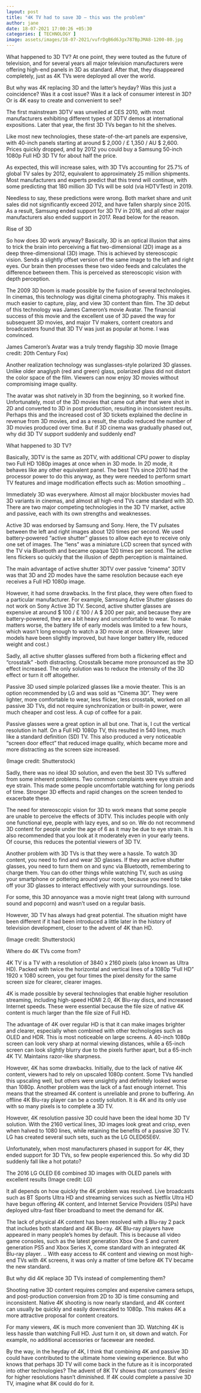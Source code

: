 ```yaml
---
layout: post
title: "4K TV had to save 3D – this was the problem"
author: jane 
date: 18-07-2021 17:00:26 +05:30 
categories: [ TECHNOLOGY ] 
image: assets/images/18-07-2021/vufrDgB6d6Jgx787BpJMA8-1200-80.jpg
---
```

What happened to 3D TV? At one point, they were touted as the future of television, and for several years all major television manufacturers were offering high-end panels in 3D as standard. After that, they disappeared completely, just as 4K TVs were deployed all over the world.

But why was 4K replacing 3D and the latter’s heyday? Was this just a coincidence? Was it a cost issue? Was it a lack of consumer interest in 3D? Or is 4K easy to create and convenient to see?

The first mainstream 3DTV was unveiled at CES 2010, with most manufacturers exhibiting different types of 3DTV demos at international expositions. Later that year, the first 3D TVs began to hit the shelves.

Like most new technologies, these state-of-the-art panels are expensive, with 40-inch panels starting at around $ 2,000 / £ 1,350 / AU $ 2,600. Prices quickly dropped, and by 2012 you could buy a Samsung 50-inch 1080p Full HD 3D TV for about half the price.

As expected, this will increase sales, with 3D TVs accounting for 25.7% of global TV sales by 2012, equivalent to approximately 25 million shipments. Most manufacturers and experts predict that this trend will continue, with some predicting that 180 million 3D TVs will be sold (via HDTVTest) in 2019.

Needless to say, these predictions were wrong. Both market share and unit sales did not significantly exceed 2012, and have fallen sharply since 2015. As a result, Samsung ended support for 3D TV in 2016, and all other major manufacturers also ended support in 2017. Read below for the reason.

Rise of 3D

So how does 3D work anyway? Basically, 3D is an optical illusion that aims to trick the brain into perceiving a flat two-dimensional (2D) image as a deep three-dimensional (3D) image. This is achieved by stereoscopic vision. Sends a slightly offset version of the same image to the left and right eyes. Our brain then processes these two video feeds and calculates the difference between them. This is perceived as stereoscopic vision with depth perception.

The 2009 3D boom is made possible by the fusion of several technologies. In cinemas, this technology was digital cinema photography. This makes it much easier to capture, play, and view 3D content than film. The 3D debut of this technology was James Cameron’s movie Avatar. The financial success of this movie and the excellent use of 3D paved the way for subsequent 3D movies, and major TV makers, content creators and broadcasters found that 3D TV was just as popular at home. I was convinced.

James Cameron’s Avatar was a truly trendy flagship 3D movie (Image credit: 20th Century Fox)

Another realization technology was sunglasses-style polarized 3D glasses. Unlike older anaglyph (red and green) glass, polarized glass did not distort the color space of the film. Viewers can now enjoy 3D movies without compromising image quality.

The avatar was shot natively in 3D from the beginning, so it worked fine. Unfortunately, most of the 3D movies that came out after that were shot in 2D and converted to 3D in post production, resulting in inconsistent results. Perhaps this and the increased cost of 3D tickets explained the decline in revenue from 3D movies, and as a result, the studio reduced the number of 3D movies produced over time. But if 3D cinema was gradually phased out, why did 3D TV support suddenly and suddenly end?

What happened to 3D TV?

Basically, 3DTV is the same as 2DTV, with additional CPU power to display two Full HD 1080p images at once when in 3D mode. In 2D mode, it behaves like any other equivalent panel. The best TVs since 2010 had the processor power to do this anyway, as they were needed to perform smart TV features and image modification effects such as: Motion smoothing ..

Immediately 3D was everywhere. Almost all major blockbuster movies had 3D variants in cinemas, and almost all high-end TVs came standard with 3D. There are two major competing technologies in the 3D TV market, active and passive, each with its own strengths and weaknesses.

Active 3D was endorsed by Samsung and Sony. Here, the TV pulsates between the left and right images about 120 times per second. We used battery-powered “active shutter” glasses to allow each eye to receive only one set of images. The “lens” was a miniature LCD screen that synced with the TV via Bluetooth and became opaque 120 times per second. The active lens flickers so quickly that the illusion of depth perception is maintained.

The main advantage of active shutter 3DTV over passive “cinema” 3DTV was that 3D and 2D modes have the same resolution because each eye receives a Full HD 1080p image.

However, it had some drawbacks. In the first place, they were often fixed to a particular manufacturer. For example, Samsung Active Shutter glasses do not work on Sony Active 3D TV. Second, active shutter glasses are expensive at around $ 100 / £ 100 / A $ 200 per pair, and because they are battery-powered, they are a bit heavy and uncomfortable to wear. To make matters worse, the battery life of early models was limited to a few hours, which wasn’t long enough to watch a 3D movie at once. (However, later models have been slightly improved, but have longer battery life, reduced weight and cost.)

Sadly, all active shutter glasses suffered from both a flickering effect and “crosstalk” -both distracting. Crosstalk became more pronounced as the 3D effect increased. The only solution was to reduce the intensity of the 3D effect or turn it off altogether.

Passive 3D used simple polarized glasses like a movie theater. This is an option recommended by LG and was sold as “Cinema 3D”. They were lighter, more comfortable to wear, less flicker, less crosstalk, worked on all passive 3D TVs, did not require synchronization or built-in power, were much cheaper and cost less. A cup of coffee for a pair.

Passive glasses were a great option in all but one. That is, I cut the vertical resolution in half. On a Full HD 1080p TV, this resulted in 540 lines, much like a standard definition (SD) TV. This also produced a very noticeable “screen door effect” that reduced image quality, which became more and more distracting as the screen size increased.

(Image credit: Shutterstock)

Sadly, there was no ideal 3D solution, and even the best 3D TVs suffered from some inherent problems. Two common complaints were eye strain and eye strain. This made some people uncomfortable watching for long periods of time. Stronger 3D effects and rapid changes on the screen tended to exacerbate these.

The need for stereoscopic vision for 3D to work means that some people are unable to perceive the effects of 3DTV. This includes people with only one functional eye, people with lazy eyes, and so on. We do not recommend 3D content for people under the age of 6 as it may be due to eye strain. It is also recommended that you look at it moderately even in your early teens. Of course, this reduces the potential viewers of 3D TV.

Another problem with 3D TVs is that they were a hassle. To watch 3D content, you need to find and wear 3D glasses. If they are active shutter glasses, you need to turn them on and sync via Bluetooth, remembering to charge them. You can do other things while watching TV, such as using your smartphone or pottering around your room, because you need to take off your 3D glasses to interact effectively with your surroundings. lose.

For some, this 3D annoyance was a movie night treat (along with surround sound and popcorn) and wasn’t used on a regular basis.

However, 3D TV has always had great potential. The situation might have been different if it had been introduced a little later in the history of television development, closer to the advent of 4K than HD.

(Image credit: Shutterstock)

Where do 4K TVs come from?

4K TV is a TV with a resolution of 3840 x 2160 pixels (also known as Ultra HD). Packed with twice the horizontal and vertical lines of a 1080p “Full HD” 1920 x 1080 screen, you get four times the pixel density for the same screen size for clearer, clearer images.

4K is made possible by several technologies that enable higher resolution streaming, including high-speed HDMI 2.0, 4K Blu-ray discs, and increased Internet speeds. These were essential because the file size of native 4K content is much larger than the file size of Full HD.

The advantage of 4K over regular HD is that it can make images brighter and clearer, especially when combined with other technologies such as OLED and HDR. This is most noticeable on large screens. A 40-inch 1080p screen can look very sharp at normal viewing distances, while a 65-inch screen can look slightly blurry due to the pixels further apart, but a 65-inch 4K TV. Maintains razor-like sharpness.

However, 4K has some drawbacks. Initially, due to the lack of native 4K content, viewers had to rely on upscaled 1080p content. Some TVs handled this upscaling well, but others were unsightly and definitely looked worse than 1080p. Another problem was the lack of a fast enough internet. This means that the streamed 4K content is unreliable and prone to buffering. An offline 4K Blu-ray player can be a costly solution. It is 4K and its only use with so many pixels is to complete a 3D TV.

However, 4K resolution passive 3D could have been the ideal home 3D TV solution. With the 2160 vertical lines, 3D images look great and crisp, even when halved to 1080 lines, while retaining the benefits of a passive 3D TV. LG has created several such sets, such as the LG OLED65E6V.

Unfortunately, when most manufacturers phased in support for 4K, they ended support for 3D TVs, so few people experienced this. So why did 3D suddenly fall like a hot potato?

The 2016 LG OLED E6 combined 3D images with OLED panels with excellent results (Image credit: LG)

It all depends on how quickly the 4K problem was resolved. Live broadcasts such as BT Sports Ultra HD and streaming services such as Netflix Ultra HD have begun offering 4K content, and Internet Service Providers (ISPs) have deployed ultra-fast fiber broadband to meet the demand for 4K.

The lack of physical 4K content has been resolved with a Blu-ray 2 pack that includes both standard and 4K Blu-ray. 4K Blu-ray players have appeared in many people’s homes by default. This is because all video game consoles, such as the latest generation Xbox One S and current generation PS5 and Xbox Series X, come standard with an integrated 4K Blu-ray player. .. With easy access to 4K content and viewing on most high-end TVs with 4K screens, it was only a matter of time before 4K TV became the new standard.

But why did 4K replace 3D TVs instead of complementing them?

Shooting native 3D content requires complex and expensive camera setups, and post-production conversion from 2D to 3D is time consuming and inconsistent. Native 4K shooting is now nearly standard, and 4K content can usually be quickly and easily downscaled to 1080p. This makes 4K a more attractive proposal for content creators.

For many viewers, 4K is much more convenient than 3D. Watching 4K is less hassle than watching Full HD. Just turn it on, sit down and watch. For example, no additional accessories or facewear are needed.

By the way, in the heyday of 4K, I think that combining 4K and passive 3D could have contributed to the ultimate home viewing experience. But who knows that perhaps 3D TV will come back in the future as it is incorporated into other technologies? The advent of 8K TV shows that consumers’ desire for higher resolutions hasn’t diminished. If 4K could complete a passive 3D TV, imagine what 8K could do for it.